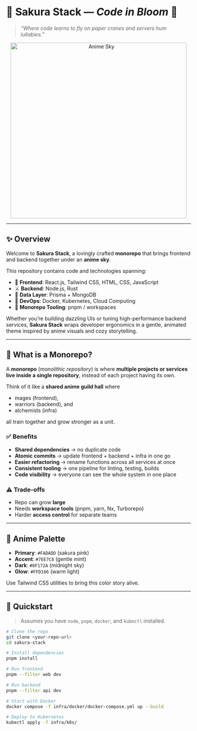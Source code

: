 # 🌸 Sakura Stack — *Code in Bloom* 🌸

> *“Where code learns to fly on paper cranes and servers hum lullabies.”*

<p align="center">
  <img src="https://media.giphy.com/media/3oEjI6SIIHBdRxXI40/giphy.gif" width="480" alt="Anime Sky">
</p>

---

## ✨ Overview

Welcome to **Sakura Stack**, a lovingly crafted **monorepo** that brings frontend and backend together under an **anime sky**.  

This repository contains code and technologies spanning:

- 🎨 **Frontend**: React.js, Tailwind CSS, HTML, CSS, JavaScript  
- ⚔️ **Backend**: Node.js, Rust  
- 🧩 **Data Layer**: Prisma + MongoDB  
- 🐳 **DevOps**: Docker, Kubernetes, Cloud Computing  
- 🏯 **Monorepo Tooling**: pnpm / workspaces  

Whether you’re building dazzling UIs or tuning high-performance backend services, **Sakura Stack** wraps developer ergonomics in a gentle, animated theme inspired by anime visuals and cozy storytelling.

---

## 🌸 What is a Monorepo?

A **monorepo** (*monolithic repository*) is where **multiple projects or services live inside a single repository**, instead of each project having its own.  

Think of it like a **shared anime guild hall** where  
- mages (frontend),  
- warriors (backend), and  
- alchemists (infra)  

all train together and grow stronger as a unit.  

### ✅ Benefits
- **Shared dependencies** → no duplicate code  
- **Atomic commits** → update frontend + backend + infra in one go  
- **Easier refactoring** → rename functions across all services at once  
- **Consistent tooling** → one pipeline for linting, testing, builds  
- **Code visibility** → everyone can see the whole system in one place  

### ⚠️ Trade-offs
- Repo can grow **large**  
- Needs **workspace tools** (pnpm, yarn, Nx, Turborepo)  
- Harder **access control** for separate teams  

---

## 🎨 Anime Palette

- **Primary**: `#FADADD` (sakura pink)  
- **Accent**: `#7EE7C8` (gentle mint)  
- **Dark**: `#0F172A` (midnight sky)  
- **Glow**: `#FFD166` (warm light)  

Use Tailwind CSS utilities to bring this color story alive.

---

## 🚀 Quickstart

> Assumes you have `node`, `pnpm`, `docker`, and `kubectl` installed.

```bash
# Clone the repo
git clone <your-repo-url>
cd sakura-stack

# Install dependencies
pnpm install

# Run frontend
pnpm --filter web dev

# Run backend
pnpm --filter api dev

# Start with Docker
docker compose -f infra/docker/docker-compose.yml up --build

# Deploy to Kubernetes
kubectl apply -f infra/k8s/
